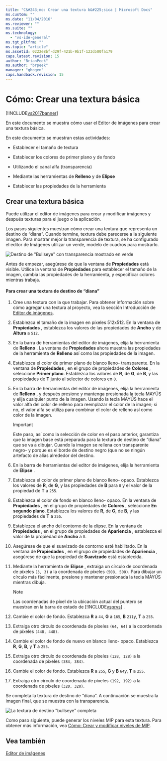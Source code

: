 ```yaml
---
title: "C&#243;mo: Crear una textura b&#225;sica | Microsoft Docs"
ms.custom: ""
ms.date: "11/04/2016"
ms.reviewer: ""
ms.suite: ""
ms.technology: 
  - "vs-ide-general"
ms.tgt_pltfrm: ""
ms.topic: "article"
ms.assetid: 0222e8bf-d29f-421b-9b1f-123d500fa179
caps.latest.revision: 15
author: "BrianPeek"
ms.author: "brpeek"
manager: "ghogen"
caps.handback.revision: 15
---
```

# C&#243;mo: Crear una textura b&#225;sica
[!INCLUDE[vs2017banner](../code-quality/includes/vs2017banner.md)]

En este documento se muestra cómo usar el Editor de imágenes para crear una textura básica.  
  
 En este documento se muestran estas actividades:  
  
-   Establecer el tamaño de textura  
  
-   Establecer los colores de primer plano y de fondo  
  
-   Utilizando el canal alfa \(transparencia\)  
  
-   Mediante las herramientas de **Relleno** y de **Elipse**  
  
-   Establecer las propiedades de la herramienta  
  
## Crear una textura básica  
 Puede utilizar el editor de imágenes para crear y modificar imágenes y después texturas para el juego o la aplicación.  
  
 Los pasos siguientes muestran cómo crear una textura que representa un destino de “diana”. Cuando termine, textura debe parecerse a la siguiente imagen.  Para mostrar mejor la transparencia de textura, se ha configurado el editor de Imágenes utilizar un verde, modelo de cuadros para mostrarlo.  
  
 ![Destino de "Bullseye" con transparencia mostrado en verde](../designers/media/digit-bullseye-texture-in-editor.png "Digit\-Bullseye\-Texture\-In\-Editor")  
  
 Antes de empezar, asegúrese de que la ventana de **Propiedades** está visible.  Utilice la ventana de **Propiedades** para establecer el tamaño de la imagen, cambia las propiedades de la herramienta, y especificar colores mientras trabaja.  
  
#### Para crear una textura de destino de “diana”  
  
1.  Cree una textura con la que trabajar.  Para obtener información sobre cómo agregar una textura al proyecto, vea la sección Introducción de [Editor de imágenes](../designers/image-editor.md).  
  
2.  Establezca el tamaño de la imagen en píxeles 512x512.  En la ventana de **Propiedades** , establezca los valores de las propiedades de **Ancho** y de **Altura** a `512`.  
  
3.  En la barra de herramientas del editor de imágenes, elija la herramienta de **Relleno** .  La ventana de **Propiedades** ahora muestra las propiedades de la herramienta de **Relleno** así como las propiedades de la imagen.  
  
4.  Establezca el color de primer plano de blanco lleno\- transparente.  En la ventana de **Propiedades** , en el grupo de propiedades de **Colores** , seleccione **Primer plano**.  Establezca los valores de **R**, de **G**, de **B**, y las propiedades de **T** junto al selector de colores en `0`.  
  
5.  En la barra de herramientas del editor de imágenes, elija la herramienta de **Relleno** , y después presione y mantenga presionada la tecla MAYÚS y elija cualquier punto de la imagen.  Usando la tecla MAYÚS hace el valor alfa del color de relleno para reemplazar el color de la imagen; si no, el valor alfa se utiliza para combinar el color de relleno así como color de la imagen.  
  
    > [!IMPORTANT]
    >  Este paso, así como la selección de color en el paso anterior, garantiza que la imagen base está preparada para la textura de destino de “diana” que se va a dibujar.  Cuando la imagen se rellena con transparente negro\- y porque es el borde de destino negro \(que no se ningún artefacto de alias alrededor del destino.  
  
6.  En la barra de herramientas del editor de imágenes, elija la herramienta de **Elipse** .  
  
7.  Establezca el color de primer plano de blanco lleno\- opaco.  Establezca los valores de **R**, de **G**, y las propiedades de **B** para `0` y el valor de la propiedad de **T** a `255`.  
  
8.  Establezca el color de fondo en blanco lleno\- opaco.  En la ventana de **Propiedades** , en el grupo de propiedades de **Colores** , seleccione **En segundo plano**.  Establezca los valores de **R**, de **G**, de **B**, y las propiedades de **T** a `255`.  
  
9. Establezca el ancho del contorno de la elipse.  En la ventana de **Propiedades** , en el grupo de propiedades de **Apariencia** , establezca el valor de la propiedad de **Ancho** a `8`.  
  
10. Asegúrese de que el suavizado de contorno esté habilitado.  En la ventana de **Propiedades** , en el grupo de propiedades de **Apariencia** , asegúrese de que la propiedad de **Suavizado** está establecida.  
  
11. Mediante la herramienta de **Elipse** , extraiga un círculo de coordenada de píxeles `(3, 3)` a la coordenada de píxeles `(508, 508)`.  Para dibujar un círculo más fácilmente, presione y mantener presionada la tecla MAYÚS mientras dibuja.  
  
    > [!NOTE]
    >  Las coordenadas de píxel de la ubicación actual del puntero se muestran en la barra de estado de [!INCLUDE[vsprvs](../code-quality/includes/vsprvs_md.md)] .  
  
12. Cambie el color de fondo.  Establezca **R** a `44`, **G** a `165`, **B** `211`y, **T** a `255`.  
  
13. Extraiga otro círculo de coordenada de píxeles `(64, 64)` a la coordenada de píxeles `(448, 448)`.  
  
14. Cambie el color de fondo de nuevo en blanco lleno\- opaco.  Establezca **R**, **G**, **B**, y **T** a `255`.  
  
15. Extraiga otro círculo de coordenada de píxeles `(128, 128)` a la coordenada de píxeles `(384, 384)`.  
  
16. Cambie el color de fondo.  Establezca **R** a `255`, **G** y **B** `64`y, **T** a `255`.  
  
17. Extraiga otro círculo de coordenada de píxeles `(192, 192)` a la coordenada de píxeles `(320, 320)`.  
  
 Se completa la textura de destino de “diana”.  A continuación se muestra la imagen final, que se muestra con la transparencia.  
  
 ![La textura de destino "bullseye" completa](../designers/media/gfx_image_demo_bullseye.png "gfx\_image\_demo\_bullseye")  
  
 Como paso siguiente, puede generar los niveles MIP para esta textura.  Para obtener más información, vea [Cómo: Crear y modificar niveles de MIP](../designers/how-to-create-and-modify-mip-levels.md).  
  
## Vea también  
 [Editor de imágenes](../designers/image-editor.md)